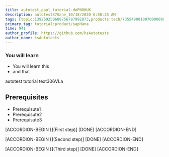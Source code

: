 ```yaml
---
title: autotest_pool_tutorial-dePN8HUK
description: autotest87Ganv_10/18/2020 6:58:35 AM
tags: [topic:139269250608756787992873,products:tech/73554900100700000996,tutorial:experience/advanced]
primary_tag: tutorial:product/sapHana
time: 941
author_profile: https://github.com/ksAutotests
author_name: ksAutotests
---
```

### You will learn
- You will learn this
- and that

autotest tutorial text306VLa

## Prerequisites
- Prerequisute1
- Prerequisute2
- Prerequisute3

[ACCORDION-BEGIN [](First step)]
[DONE]
[ACCORDION-END]

[ACCORDION-BEGIN [](Second step)]
[DONE]
[ACCORDION-END]

[ACCORDION-BEGIN [](Third step)]
[DONE]
[ACCORDION-END]

